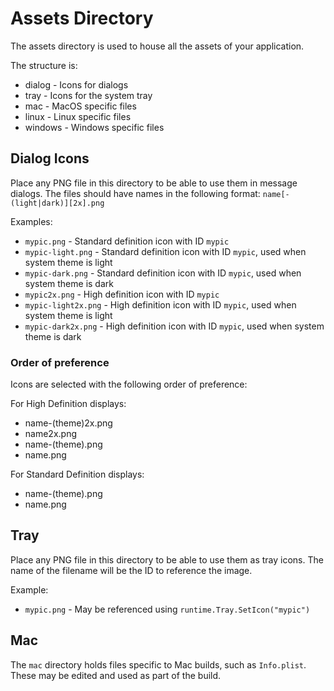# Assets Directory

The assets directory is used to house all the assets of your application. 

The structure is:

  * dialog - Icons for dialogs
  * tray - Icons for the system tray
  * mac - MacOS specific files
  * linux - Linux specific files
  * windows - Windows specific files

## Dialog Icons

Place any PNG file in this directory to be able to use them in message dialogs.
The files should have names in the following format: `name[-(light|dark)][2x].png`

Examples:

* `mypic.png` - Standard definition icon with ID `mypic` 
* `mypic-light.png` - Standard definition icon with ID `mypic`, used when system theme is light  
* `mypic-dark.png` - Standard definition icon with ID `mypic`, used when system theme is dark
* `mypic2x.png` - High definition icon with ID `mypic`
* `mypic-light2x.png` - High definition icon with ID `mypic`, used when system theme is light
* `mypic-dark2x.png` - High definition icon with ID `mypic`, used when system theme is dark

### Order of preference

Icons are selected with the following order of preference:

For High Definition displays:
* name-(theme)2x.png
* name2x.png
* name-(theme).png
* name.png
  
For Standard Definition displays:
* name-(theme).png
* name.png

## Tray

Place any PNG file in this directory to be able to use them as tray icons.
The name of the filename will be the ID to reference the image.

Example:

* `mypic.png` - May be referenced using `runtime.Tray.SetIcon("mypic")` 

## Mac

The `mac` directory holds files specific to Mac builds, such as `Info.plist`. These may be edited and used as part of the build.
